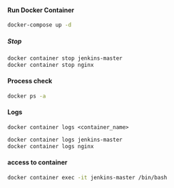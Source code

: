 #### Run Docker Container

```bash
docker-compose up -d
```

##### Stop

```bash
docker container stop jenkins-master
docker container stop nginx
```

#### Process check

```bash
docker ps -a
```

#### Logs

`docker container logs <container_name>`

```bash
docker container logs jenkins-master
docker container logs nginx
```

#### access to container

```bash
docker container exec -it jenkins-master /bin/bash
```
